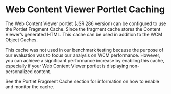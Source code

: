 # Web Content Viewer Portlet Caching

The Web Content Viewer portlet (JSR 286 version) can be configured to use the Portlet Fragment Cache.
Since the fragment cache stores the Content Viewer’s generated HTML. This cache can be used in addition
to the WCM Object Caches.

This cache was not used in our benchmark testing because the purpose of our evaluation was to focus our
analysis on WCM performance. However, you can achieve a significant performance increase by enabling
this cache, especially if your Web Content Viewer portlet is displaying non-personalized content.

See the Portlet Fragment Cache section for information on how to enable and monitor the cache.